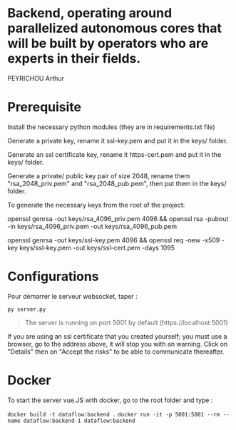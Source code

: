 Backend, operating around parallelized autonomous cores that will be built by
operators who are experts in their fields.
=============================================================

PEYRICHOU Arthur

Prerequisite
=============

Install the necessary python modules (they are in requirements.txt file)

Generate a private key, rename it ssl-key.pem and put it in the keys/ folder.

Generate an ssl certificate key, rename it https-cert.pem and put it in the keys/ folder.

Generate a private/ public key pair of size 2048, rename them "rsa_2048_priv.pem" and "rsa_2048_pub.pem", then put them in the keys/ folder.


To generate the necessary keys from the root of the project:

openssl genrsa -out keys/rsa_4096_priv.pem 4096 && openssl rsa -pubout -in keys/rsa_4096_priv.pem -out keys/rsa_4096_pub.pem

openssl genrsa -out keys/ssl-key.pem 4096 && openssl req -new -x509 -key keys/ssl-key.pem -out keys/ssl-cert.pem -days 1095


Configurations
=============

Pour démarrer le serveur websocket, taper :

`py server.py`

> The server is running on port 5001 by default (https://localhost:5001)

If you are using an ssl certificate that you created yourself; you must use a browser, go to the address above, it will stop you with an warning. Click on "Details" then on "Accept the risks" to be able to communicate thereafter.

Docker
=============

To start the server vue.JS with docker, go to the root folder and type :

`docker build -t dataflow:backend .`
`docker run -it -p 5001:5001 --rm --name dataflow:backend-1 dataflow:backend`
